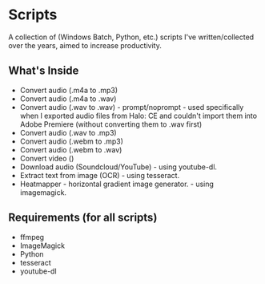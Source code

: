 # Scripts

A collection of (Windows Batch, Python, etc.) scripts I've written/collected over the years, aimed to increase productivity.

## What's Inside

* Convert audio (.m4a to .mp3)
* Convert audio (.m4a to .wav)
* Convert audio (.wav to .wav) - prompt/noprompt - used specifically when I exported audio files from Halo: CE and couldn't import them into Adobe Premiere (without converting them to .wav first)
* Convert audio (.wav to .mp3)
* Convert audio (.webm to .mp3)
* Convert audio (.webm to .wav)
* Convert video ()
* Download audio (Soundcloud/YouTube) - using youtube-dl.
* Extract text from image (OCR) - using tesseract.
* Heatmapper - horizontal gradient image generator. - using imagemagick.

## Requirements (for all scripts)

* ffmpeg
* ImageMagick
* Python
* tesseract
* youtube-dl
